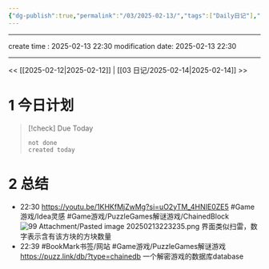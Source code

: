 ```yaml
---
{"dg-publish":true,"permalink":"/03/2025-02-13/","tags":["Daily日记"],"noteIcon":"","created":"2025-01-31T00:35","updated":"2025-07-01T13:38"}
---
```



---
create time : 2025-02-13 22:30
modification date: 2025-02-13 22:30

---

<< [[2025-02-12\|2025-02-12]]  |  [[03 日记/2025-02-14\|2025-02-14]]  >>

# 1 今日计划
>[!check] Due Today
> ```tasks
> not done 
> created today
> ```

# 2 总结

- 22:30 
    https://youtu.be/1KHKfMjZwMg?si=uO2yTM_4HNIE0ZE5
    #Game游戏/Idea灵感
    #Game游戏/PuzzleGames解谜游戏/ChainedBlock
    ![99 Attachment/Pasted image 20250213223235.png](/img/user/99%20Attachment/Pasted%20image%2020250213223235.png)
    界面类似扫雷，数字表示含有该方块的方块数量
- 22:39 
    #BookMark书签/网站
    #Game游戏/PuzzleGames解谜游戏 
    https://puzz.link/db/?type=chainedb
    一个解密游戏的数据库database 